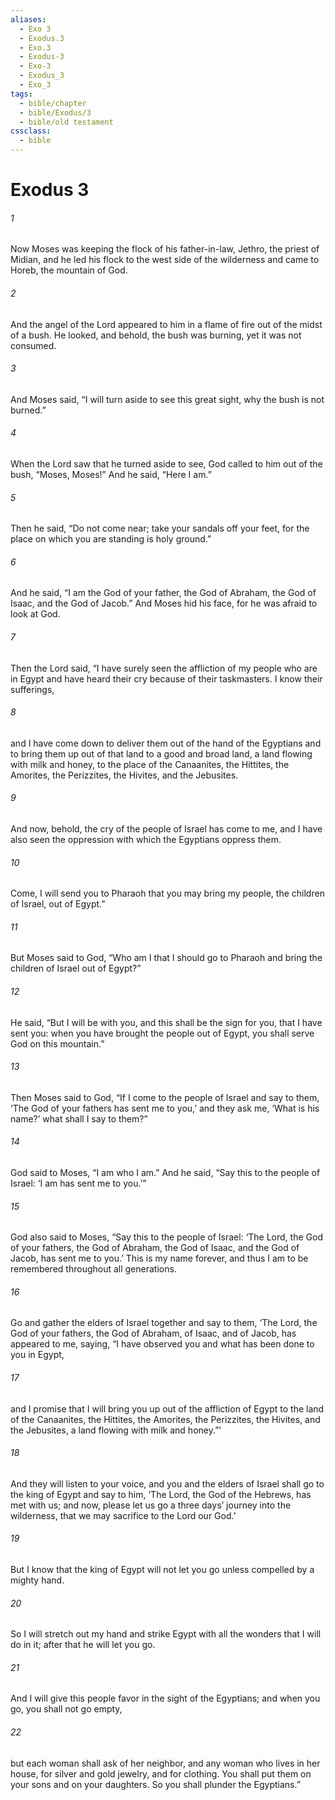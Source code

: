 ```yaml
---
aliases:
  - Exo 3
  - Exodus.3
  - Exo.3
  - Exodus-3
  - Exo-3
  - Exodus_3
  - Exo_3
tags:
  - bible/chapter
  - bible/Exodus/3
  - bible/old testament
cssclass:
  - bible
---
```


# Exodus 3

###### 1
Now Moses was keeping the flock of his father-in-law, Jethro, the priest of Midian, and he led his flock to the west side of the wilderness and came to Horeb, the mountain of God.
###### 2
And the angel of the Lord appeared to him in a flame of fire out of the midst of a bush. He looked, and behold, the bush was burning, yet it was not consumed.
###### 3
And Moses said, “I will turn aside to see this great sight, why the bush is not burned.”
###### 4
When the Lord saw that he turned aside to see, God called to him out of the bush, “Moses, Moses!” And he said, “Here I am.”
###### 5
Then he said, “Do not come near; take your sandals off your feet, for the place on which you are standing is holy ground.”
###### 6
And he said, “I am the God of your father, the God of Abraham, the God of Isaac, and the God of Jacob.” And Moses hid his face, for he was afraid to look at God.
###### 7
Then the Lord said, “I have surely seen the affliction of my people who are in Egypt and have heard their cry because of their taskmasters. I know their sufferings,
###### 8
and I have come down to deliver them out of the hand of the Egyptians and to bring them up out of that land to a good and broad land, a land flowing with milk and honey, to the place of the Canaanites, the Hittites, the Amorites, the Perizzites, the Hivites, and the Jebusites.
###### 9
And now, behold, the cry of the people of Israel has come to me, and I have also seen the oppression with which the Egyptians oppress them.
###### 10
Come, I will send you to Pharaoh that you may bring my people, the children of Israel, out of Egypt.”
###### 11
But Moses said to God, “Who am I that I should go to Pharaoh and bring the children of Israel out of Egypt?”
###### 12
He said, “But I will be with you, and this shall be the sign for you, that I have sent you: when you have brought the people out of Egypt, you shall serve God on this mountain.”
###### 13
Then Moses said to God, “If I come to the people of Israel and say to them, ‘The God of your fathers has sent me to you,’ and they ask me, ‘What is his name?’ what shall I say to them?”
###### 14
God said to Moses, “I am who I am.” And he said, “Say this to the people of Israel: ‘I am has sent me to you.’”
###### 15
God also said to Moses, “Say this to the people of Israel: ‘The Lord, the God of your fathers, the God of Abraham, the God of Isaac, and the God of Jacob, has sent me to you.’ This is my name forever, and thus I am to be remembered throughout all generations.
###### 16
Go and gather the elders of Israel together and say to them, ‘The Lord, the God of your fathers, the God of Abraham, of Isaac, and of Jacob, has appeared to me, saying, “I have observed you and what has been done to you in Egypt,
###### 17
and I promise that I will bring you up out of the affliction of Egypt to the land of the Canaanites, the Hittites, the Amorites, the Perizzites, the Hivites, and the Jebusites, a land flowing with milk and honey.”’
###### 18
And they will listen to your voice, and you and the elders of Israel shall go to the king of Egypt and say to him, ‘The Lord, the God of the Hebrews, has met with us; and now, please let us go a three days’ journey into the wilderness, that we may sacrifice to the Lord our God.’
###### 19
But I know that the king of Egypt will not let you go unless compelled by a mighty hand.
###### 20
So I will stretch out my hand and strike Egypt with all the wonders that I will do in it; after that he will let you go.
###### 21
And I will give this people favor in the sight of the Egyptians; and when you go, you shall not go empty,
###### 22
but each woman shall ask of her neighbor, and any woman who lives in her house, for silver and gold jewelry, and for clothing. You shall put them on your sons and on your daughters. So you shall plunder the Egyptians.”


